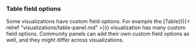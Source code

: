 

### Table field options

Some visualizations have custom field options. For example the [Table]({{< relref "visualizations/table-panel.md" >}}) visualization has many custom field options. Community panels can add their own custom field options as well, and they might differ across visualizations.


